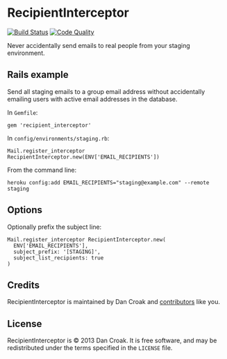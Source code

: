 RecipientInterceptor
====================

[![Build Status](https://secure.travis-ci.org/croaky/recipient_interceptor.png)](http://travis-ci.org/croaky/recipient_interceptor?branch=master)
[![Code Quality](https://codeclimate.com/badge.png)](https://codeclimate.com/github/croaky/recipient_interceptor)

Never accidentally send emails to real people from your staging environment.

Rails example
-------------

Send all staging emails to a group email address without accidentally emailing
users with active email addresses in the database.

In `Gemfile`:

    gem 'recipient_interceptor'

In `config/environments/staging.rb`:

    Mail.register_interceptor RecipientInterceptor.new(ENV['EMAIL_RECIPIENTS'])

From the command line:

    heroku config:add EMAIL_RECIPIENTS="staging@example.com" --remote staging

Options
-------

Optionally prefix the subject line:

    Mail.register_interceptor RecipientInterceptor.new(
      ENV['EMAIL_RECIPIENTS'],
      subject_prefix: '[STAGING]',
      subject_list_recipients: true
    )

Credits
-------

RecipientInterceptor is maintained by Dan Croak and
[contributors](/croaky/recipient_interceptor/contributors) like you.

License
-------

RecipientInterceptor is © 2013 Dan Croak. It is free software, and may be
redistributed under the terms specified in the `LICENSE` file.
